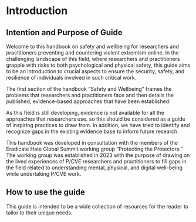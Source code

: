 
# Introduction 
## Intention and Purpose of Guide 
Welcome to this handbook on safety and wellbeing for researchers and practitioners preventing and countering violent extremism online. In the challenging landscape of this field, where researchers and practitioners grapple with risks to both psychological and physical safety, this guide aims to be an introduction to crucial aspects to ensure the security, safety, and resilience of individuals involved in such critical work.

The first section of the handbook “Safety and Wellbeing” frames the problems that researchers and practitioners face and then details the published, evidence-based approaches that have been established.

As this field is still developing, evidence is not available for all the approaches that researchers use. so this should be considered as a guide of inspiring practices to draw from. In addition, we have tried to identify and recognize gaps in the existing evidence base to inform future research.

This handbook was developed in consultation with the members of the Eradicate Hate Global Summit working group “Protecting the Protectors.” The working group was established in 2023 with the purpose of drawing on the lived experiences of P/CVE researchers and practitioners to fill gaps in the field related to understanding mental, physical, and digital well-being while undertaking P/CVE work. 

## How to use the guide 
This guide is intended to be a wide collection of resources for the reader to tailor to their unique needs.
